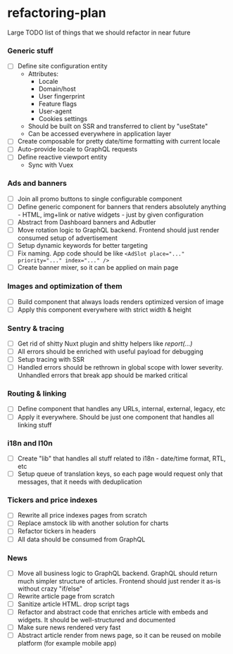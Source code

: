 # refactoring-plan

Large TODO list of things that we should refactor in near future

### Generic stuff

- [ ] Define site configuration entity
  - Attributes:
    - Locale
    - Domain/host
    - User fingerprint
    - Feature flags
    - User-agent
    - Cookies settings
  - Should be built on SSR and transferred to client by "useState"
  - Can be accessed everywhere in application layer
- [ ] Create composable for pretty date/time formatting with current locale
- [ ] Auto-provide locale to GraphQL requests
- [ ] Define reactive viewport entity
  - Sync with Vuex

### Ads and banners

- [ ] Join all promo buttons to single configurable component
- [ ] Define generic component for banners that renders absolutely anything - HTML, img+link or native widgets - just by given configuration
- [ ] Abstract from Dashboard banners and Adbutler
- [ ] Move rotation logic to GraphQL backend. Frontend should just render consumed setup of advertisement
- [ ] Setup dynamic keywords for better targeting
- [ ] Fix naming. App code should be like `<AdSlot place="..." priority="..." index="..." />`
- [ ] Create banner mixer, so it can be applied on main page

### Images and optimization of them

- [ ] Build component that always loads renders optimized version of image
- [ ] Apply this component everywhere with strict width & height

### Sentry & tracing

- [ ] Get rid of shitty Nuxt plugin and shitty helpers like _report(...)_
- [ ] All errors should be enriched with useful payload for debugging
- [ ] Setup tracing with SSR
- [ ] Handled errors should be rethrown in global scope with lower severity. Unhandled errors that break app should be marked critical

### Routing & linking

- [ ] Define component that handles any URLs, internal, external, legacy, etc
- [ ] Apply it everywhere. Should be just one component that handles all linking stuff

### i18n and l10n

- [ ] Create "lib" that handles all stuff related to i18n - date/time format, RTL, etc
- [ ] Setup queue of translation keys, so each page would request only that messages, that it needs with deduplication

### Tickers and price indexes

- [ ] Rewrite all price indexes pages from scratch
- [ ] Replace amstock lib with another solution for charts
- [ ] Refactor tickers in headers
- [ ] All data should be consumed from GraphQL

### News

- [ ] Move all business logic to GraphQL backend. GraphQL should return much simpler structure of articles. Frontend should just render it as-is without crazy "if/else"
- [ ] Rewrite article page from scratch
- [ ] Sanitize article HTML. drop script tags
- [ ] Refactor and abstract code that enriches article with embeds and widgets. It should be well-structured and documented
- [ ] Make sure news rendered very fast
- [ ] Abstract article render from news page, so it can be reused on mobile platform (for example mobile app)
